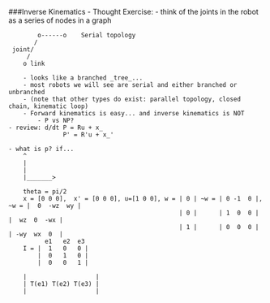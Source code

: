 ###Inverse Kinematics
	- Thought Exercise:
		- think of the joints in the robot as a series of nodes in a graph
          
	        o------o    Serial topology
     	   /
     joint/
		 /
		o link

		- looks like a branched _tree_...
		- most robots we will see are serial and either branched or unbranched
		- (note that other types do exist: parallel topology, closed chain, kinematic loop) 
		- Forward kinematics is easy... and inverse kinematics is NOT
			- P vs NP?
	- review: d/dt P = Ru + x_
			 	   P' = R'u + x_'

	- what is p? if...
		^
		|
		|
		|_______>

		theta = pi/2
		x = [0 0 0],  x' = [0 0 0], u=[1 0 0], w = | 0 | ~w = | 0 -1  0 |, ~w = |  0  -wz  wy |
												   | 0 | 	  | 1  0  0 |       |  wz  0  -wx |
												   | 1 |	  | 0  0  0 |       | -wy  wx  0  |
			  e1   e2  e3
		I = |  1   0   0 |
		    |  0   1   0 |		
		    |  0   0   1 |

		| 					|
		| T(e1) T(e2) T(e3) | 
		|					|